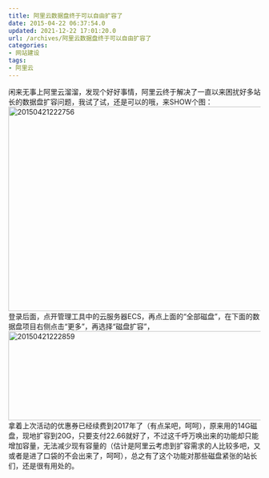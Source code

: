 ```yaml
---
title: 阿里云数据盘终于可以自由扩容了
date: 2015-04-22 06:37:54.0
updated: 2021-12-22 17:01:20.0
url: /archives/阿里云数据盘终于可以自由扩容了
categories: 
- 网站建设
tags: 
- 阿里云
---
```


闲来无事上阿里云溜溜，发现个好好事情，阿里云终于解决了一直以来困扰好多站长的数据盘扩容问题，我试了试，还是可以的哦，来SHOW个图：
<a href="http://uu126.cn/wp-content/uploads/2015/04/20150421222756.jpg"><img class="aligncenter size-full wp-image-1722" src="http://uu126.cn/wp-content/uploads/2015/04/20150421222756.jpg" alt="20150421222756" width="700" height="408" /></a>
登录后面，点开管理工具中的云服务器ECS，再点上面的“全部磁盘”，在下面的数据盘项目右侧点击“更多”，再选择“磁盘扩容”，
<a href="http://uu126.cn/wp-content/uploads/2015/04/20150421222859.jpg"><img class="aligncenter size-full wp-image-1723" src="http://uu126.cn/wp-content/uploads/2015/04/20150421222859.jpg" alt="20150421222859" width="700" height="178" /></a>
拿着上次活动的优惠券已经续费到2017年了（有点呆吧，呵呵），原来用的14G磁盘，现地扩容到20G，只要支付22.66就好了，不过这千呼万唤出来的功能却只能增加容量，无法减少现有容量的（估计是阿里云考虑到扩容需求的人比较多吧，又或者是进了口袋的不会出来了，呵呵），总之有了这个功能对那些磁盘紧张的站长们，还是很有用处的。